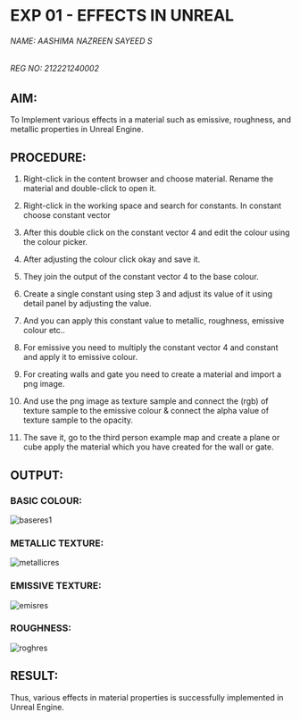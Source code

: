 # EXP 01 - EFFECTS IN UNREAL

###### NAME: AASHIMA NAZREEN SAYEED S
###### REG NO: 212221240002 

## AIM:

To Implement various effects in a material such as emissive, roughness, and metallic properties in Unreal Engine.

## PROCEDURE:

1. Right-click in the content browser and choose material.  Rename the material and double-click to open it.

2. Right-click in the working space and search for constants. In constant choose constant vector 

3. After this double click on the constant vector 4 and edit the colour using the colour
picker.

4. After adjusting the colour click okay and save it.

5. They join the output of the constant vector 4 to the base colour.

6. Create a single constant using step 3 and adjust its value of it using detail panel by
adjusting the value.

7. And you can apply this constant value to metallic, roughness, emissive colour etc..

8. For emissive you need to multiply the constant vector 4 and constant and apply it to
emissive colour.

9. For creating walls and gate you need to create a material and import a png image.

10. And use the png image as texture sample and connect the (rgb) of texture sample to
the emissive colour & connect the alpha value of texture sample to the opacity.

11. The save it, go to the third person example map and create a plane or cube apply the
material which you have created for the wall or gate.

## OUTPUT:

### BASIC COLOUR:
![baseres1](https://github.com/Aashima02/Effects-in-Unreal/assets/93427086/369b00c7-4e9b-4271-9106-27d5fdb435f7)

### METALLIC TEXTURE:
![metallicres](https://github.com/Aashima02/Effects-in-Unreal/assets/93427086/12e0abad-dcd0-48d0-8f41-c66615fcc9bd)


### EMISSIVE TEXTURE:
![emisres](https://github.com/Aashima02/Effects-in-Unreal/assets/93427086/52c0ab1e-69c5-4f76-989b-4fb413968d13)

### ROUGHNESS:
![roghres](https://github.com/Aashima02/Effects-in-Unreal/assets/93427086/adbf7cb5-b26b-474c-84ca-c9385eb7cf62)


## RESULT:

Thus, various effects in material properties is successfully implemented in Unreal Engine.








